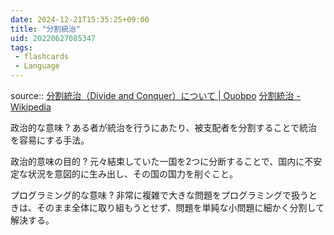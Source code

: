 ```yaml
---
date: 2024-12-21T15:35:25+09:00
title: "分割統治"
uid: 20220627085347
tags:
 - flashcards
 - Language
---
```


source:: [分割統治（Divide and Conquer）について | Ouobpo](https://ameblo.jp/ouobpo/entry-10052917344.html)
[分割統治 - Wikipedia](https://ja.m.wikipedia.org/wiki/%E5%88%86%E5%89%B2%E7%B5%B1%E6%B2%BB)

政治的な意味
?
ある者が統治を行うにあたり、被支配者を分割することで統治を容易にする手法。
<!--SR:!2022-09-02,40,290-->

政治的意味の目的
?
元々結束していた一国を2つに分断することで、国内に不安定な状況を意図的に生み出し、その国の国力を削ぐこと。
<!--SR:!2022-09-30,52,250-->

プログラミング的な意味
?
非常に複雑で大きな問題をプログラミングで扱うときは、そのまま全体に取り組もうとせず、問題を単純な小問題に細かく分割して解決する。
<!--SR:!2022-11-07,90,310-->

